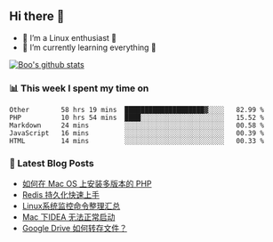## Hi there 👋
* 🔭 I’m a Linux enthusiast 🐧️
* 🏃️ I’m currently learning everything 🏃️

[![Boo's github stats](https://github-readme-stats.vercel.app/api?username=0xAiKang)](https://github.com/anuraghazra/github-readme-stats)

<!-- [![Most Used Langs](https://github-readme-stats.vercel.app/api/top-langs/?username=0xAiKang)](https://github.com/anuraghazra/github-readme-stats) -->

### 📊 This week I spent my time on
<!--START_SECTION:waka-->
```text
Other        58 hrs 19 mins  ████████████████████▓░░░░   82.99 % 
PHP          10 hrs 54 mins  ████░░░░░░░░░░░░░░░░░░░░░   15.52 % 
Markdown     24 mins         ░░░░░░░░░░░░░░░░░░░░░░░░░   00.58 % 
JavaScript   16 mins         ░░░░░░░░░░░░░░░░░░░░░░░░░   00.39 % 
HTML         14 mins         ░░░░░░░░░░░░░░░░░░░░░░░░░   00.33 % 
```
<!--END_SECTION:waka-->

### 📕 Latest Blog Posts
<!-- BLOG-POST-LIST:START -->
- [如何在 Mac OS 上安装多版本的 PHP](https://www.0x2beace.com/how-to-install-multiple-versions-of-php-on-mac-os/)
- [Redis 持久化快速上手](https://www.0x2beace.com/redis-persistence-quick-start/)
- [Linux系统监控命令整理汇总](https://www.0x2beace.com/summary-of-linux-system-monitoring-commands/)
- [Mac 下IDEA 无法正常启动](https://www.0x2beace.com/idea-cannot-start-normally-under-mac/)
- [Google Drive 如何转存文件？](https://www.0x2beace.com/how-does-google-drive-transfer-files/)
<!-- BLOG-POST-LIST:END -->

